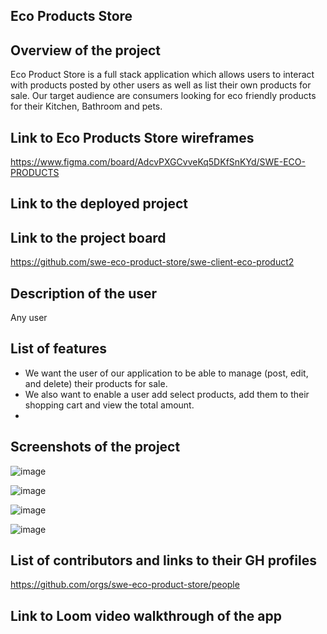 ## Eco Products Store

## Overview of the project
Eco Product Store is a full stack application which allows users to interact with products posted by other users as well as list their own products for sale. 
Our target audience are consumers looking for eco friendly products for their Kitchen, Bathroom and pets.



## Link to Eco Products Store wireframes
<https://www.figma.com/board/AdcvPXGCvveKq5DKfSnKYd/SWE-ECO-PRODUCTS>

## Link to the deployed project


## Link to the project board
<https://github.com/swe-eco-product-store/swe-client-eco-product2>

## Description of the user
Any user

## List of features
* We want the user of our application to be able to manage (post, edit, and delete) their products for sale.
* We also want to enable a user add select products, add them to their shopping cart and view the total amount.
*

## Screenshots of the project
![image](https://github.com/user-attachments/assets/5896ebab-8ec6-4042-81a6-cbc41093098d)

![image](https://github.com/user-attachments/assets/444f42b5-6f30-49f1-8685-15acf0c4d409)

![image](https://github.com/user-attachments/assets/9f03dddc-a6c7-4ab3-ac3f-8d798462a191)

![image](https://github.com/user-attachments/assets/f1327e62-e72e-4d07-90f1-550131b2b6a9)



## List of contributors and links to their GH profiles
<https://github.com/orgs/swe-eco-product-store/people>

## Link to Loom video walkthrough of the app
